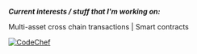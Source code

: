 

<!--![Manish's github stats](https://github-readme-stats.vercel.app/api?username=manishreddy3&show_icons=true&theme=cobalt&custom_title=Manish's-GitHub-Stats)-->

<!--[![ReadMe Card](https://github-readme-stats.vercel.app/api/pin/?username=manishreddy3&repo=100-days-of-code)](https://github.com/anuraghazra/github-readme-stats)-->

<!--![Top Langs](https://github-readme-stats.vercel.app/api/top-langs/?username=manishreddy3&layout=compact&langs_count=7)-->


***Current interests / stuff that I'm working on:***                                                                    


Multi-asset cross chain transactions | Smart contracts

[![CodeChef](https://img.shields.io/badge/-CodeChef-5B4638?style=flat-square&logo=CodeChef&logoColor=white)](https://www.codechef.com/users/manishchembeti)

